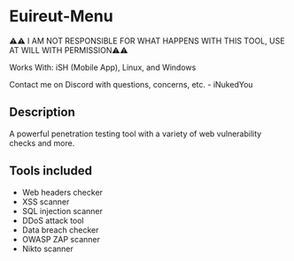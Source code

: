 
# Euireut-Menu

⚠️⚠️ I AM NOT RESPONSIBLE FOR WHAT HAPPENS WITH THIS TOOL, USE AT WILL WITH PERMISSION⚠️⚠️

Works With: iSH (Mobile App), Linux, and Windows

Contact me on Discord with questions, concerns, etc. - iNukedYou

## Description
A powerful penetration testing tool with a variety of web vulnerability checks and more.

## Tools included
- Web headers checker
- XSS scanner
- SQL injection scanner
- DDoS attack tool
- Data breach checker
- OWASP ZAP scanner
- Nikto scanner
